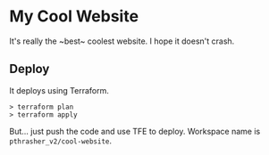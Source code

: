 # My Cool Website

It's really the ~best~ coolest website. I hope it doesn't crash.

## Deploy

It deploys using Terraform.

    > terraform plan
    > terraform apply

But... just push the code and use TFE to deploy. Workspace name is `pthrasher_v2/cool-website`.
